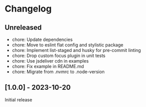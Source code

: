 # Changelog

## Unreleased

- chore: Update dependencies
- chore: Move to eslint flat config and stylistic package
- chore: Implement list-staged and husky for pre-commit linting
- chore: Drop custom focus plugin in unit tests
- chore: Use jsdeliver cdn in examples
- chore: Fix example in README.md
- chore: Migrate from .nvmrc to .node-version

## [1.0.0] - 2023-10-20

Initial release

